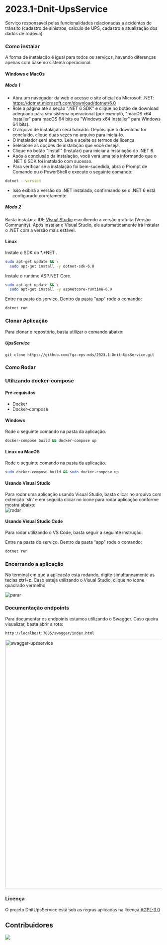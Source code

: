 # 2023.1-Dnit-UpsService

Serviço responsavel pelas funcionalidades relacionadas a acidentes de tránsito (cadastro de sinistros, calculo de UPS, cadastro e atualização dos dados de rodovia).

### Como instalar

A forma de instalação é igual para todos os serviços, havendo diferenças apenas com base no sistema operacional.


#### Windows e MacOs

##### Modo 1

- Abra um navegador da web e acesse o site oficial da Microsoft .NET: https://dotnet.microsoft.com/download/dotnet/6.0
- Role a página até a seção ".NET 6 SDK" e clique no botão de download adequado para seu sistema operacional (por exemplo, "macOS x64 Installer" para macOS 64 bits ou  "Windows x64 Installer" para Windows 64 bits).
- O arquivo de instalação será baixado. Depois que o download for concluído, clique duas vezes no arquivo para iniciá-lo.
- O instalador será aberto. Leia e aceite os termos de licença.
- Selecione as opções de instalação que você deseja.
- Clique no botão "Install" (Instalar) para iniciar a instalação do .NET 6.
- Após a conclusão da instalação, você verá uma tela informando que o .NET 6 SDK foi instalado com sucesso.
- Para verificar se a instalação foi bem-sucedida, abra o Prompt de Comando ou o PowerShell e execute o seguinte comando:

```bash
dotnet --version
```
- Isso exibirá a versão do .NET instalada, confirmando se o .NET 6 está configurado corretamente.

##### Modo 2

Basta instalar a IDE [Visual Studio](https://visualstudio.microsoft.com/pt-br/free-developer-offers/) escolhendo a versão gratuita (Versão Community). Após instalar o Visual Studio, ele automaticamente irá instalar o .NET com a versão mais estável.

#### Linux

Instale o SDK do *.*NET .

```bash
sudo apt-get update && \
  sudo apt-get install -y dotnet-sdk-6.0
```

Instale o runtime ASP.NET Core.

```bash
sudo apt-get update && \
  sudo apt-get install -y aspnetcore-runtime-6.0
```

Entre na pasta do serviço. Dentro da pasta "app" rode o comando:

```bash
dotnet run
```
### Clonar Aplicação

Para clonar o repostório, basta utilizar o comando abaixo:

##### UpsService
```
git clone https://github.com/fga-eps-mds/2023.1-Dnit-UpsService.git
```

### Como Rodar

### Utilizando docker-compose

#### Pré-requisitos
- Docker
- Docker-compose

#### Windows 
Rode o seguinte comando na pasta da aplicação.
```bash
docker-compose build && docker-compose up
```


#### Linux ou MacOS
Rode o seguinte comando na pasta da aplicação.
```bash
sudo docker-compose build && sudo docker-compose up
```

#### Usando Visual Studio

Para rodar uma aplicação usando Visual Studio, basta clicar no arquivo com extenção 'sln' e em seguida clicar no ícone para rodar aplicação conforme mostra abaixo:
<br>
![rodar](https://github.com/fga-eps-mds/2023.1-Dnit-EscolaService/assets/54676096/c7f08d0f-e1e7-45ab-b5a4-bbf1089ce1d8)

#### Usando Visual Studio Code

Para rodar utilizando o VS Code, basta seguir a seguinte instrução:

Entre na pasta do serviço. Dentro da pasta "app" rode o comando:

```bash
dotnet run
```

### Encerrando a aplicação

No terminal em que a aplicação esta rodando, digite simultaneamente as teclas **ctrl**+**c**. Caso esteja utilizando o Visual Studio, clique no ícone quadrado vermelho <br>

![parar](https://github.com/fga-eps-mds/2023.1-Dnit-EscolaService/assets/54676096/45aedf91-bfb3-4475-afeb-6111a6feabe8)


### Documentação endpoints

Para documentar os endpoints estamos utilizando o Swagger. Caso queira visualizar, basta abrir a rota: 
```bash
http://localhost:7085/swagger/index.html
```

<img src="https://github.com/fga-eps-mds/2023.1-Dnit-EscolaService/assets/54676096/791e47e8-9965-498a-aab2-c9fde6a966d9" alt="swagger-upsservice" style="width:800px;">


### Licença

O projeto DnitUpsService está sob as regras aplicadas na licença [AGPL-3.0](https://github.com/fga-eps-mds/2023.1-Dnit-UpsService/blob/main/LICENSE
)


## Contribuidores

<a href="https://github.com/fga-eps-mds/2023.1-Dnit-UpsService/graphs/contributors">
  <img src="https://contrib.rocks/image?repo=fga-eps-mds/2023.1-Dnit-UpsService" />
</a>



